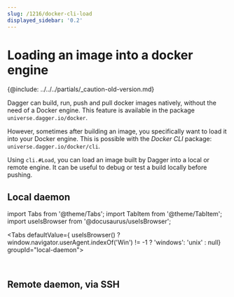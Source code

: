```yaml
---
slug: /1216/docker-cli-load
displayed_sidebar: '0.2'
---
```


# Loading an image into a docker engine

\{@include:  ../../../partials/_caution-old-version.md\}

Dagger can build, run, push and pull docker images natively, without the need of a Docker engine.
This feature is available in the package `universe.dagger.io/docker`.

However, sometimes after building an image, you specifically want to load it into your Docker engine.
This is possible with the *Docker CLI* package: `universe.dagger.io/docker/cli`.

Using `cli.#Load`, you can load an image built by Dagger into a local or remote engine.
It can be useful to debug or test a build locally before pushing.

## Local daemon

import Tabs from '@theme/Tabs';
import TabItem from '@theme/TabItem';
import useIsBrowser from '@docusaurus/useIsBrowser';


<Tabs defaultValue={ useIsBrowser() ? window.navigator.userAgent.indexOf('Win') != -1 ? 'windows': 'unix' : null} groupId="local-daemon">

<TabItem value="unix" label="Linux/macOS">

```cue file=../../plans/docker-cli-load/local.cue

```

</TabItem>

<TabItem value="windows" label="Windows">

```cue file=../../plans/docker-cli-load/local_windows.cue

```

</TabItem>
</Tabs>

## Remote daemon, via SSH

```cue file=../../plans/docker-cli-load/ssh.cue

```
